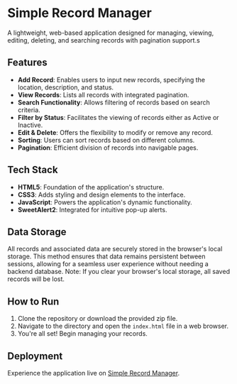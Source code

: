 # Simple Record Manager
A lightweight, web-based application designed for managing, viewing, editing, deleting, and searching records with pagination support.s

## Features
- **Add Record**: Enables users to input new records, specifying the location, description, and status.
- **View Records**: Lists all records with integrated pagination.
- **Search Functionality**: Allows filtering of records based on search criteria.
- **Filter by Status**: Facilitates the viewing of records either as Active or Inactive.
- **Edit & Delete**: Offers the flexibility to modify or remove any record.
- **Sorting**: Users can sort records based on different columns.
- **Pagination**: Efficient division of records into navigable pages.

## Tech Stack

- **HTML5**: Foundation of the application's structure.
- **CSS3**: Adds styling and design elements to the interface.
- **JavaScript**: Powers the application's dynamic functionality.
- **SweetAlert2**: Integrated for intuitive pop-up alerts.

## Data Storage

All records and associated data are securely stored in the browser's local storage. This method ensures that data remains persistent between sessions, allowing for a seamless user experience without needing a backend database. Note: If you clear your browser's local storage, all saved records will be lost.

## How to Run

1. Clone the repository or download the provided zip file.
2. Navigate to the directory and open the `index.html` file in a web browser.
3. You're all set! Begin managing your records.

## Deployment

Experience the application live on [Simple Record Manager](https://lucky-mochi-eaba9d.netlify.app/).
